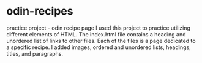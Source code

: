 # odin-recipes
practice project - odin recipe page
I used this project to practice utilizing different elements of HTML.
The index.html file contains a heading and unordered list of links to other files. Each of the files is a page dedicated to a specific recipe. I added images, ordered and unordered lists, headings, titles, and paragraphs.

